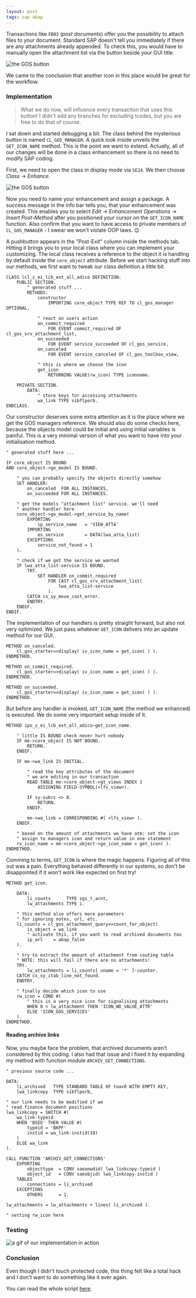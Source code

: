 ```yaml
---
layout: post
tags: sap abap
---
```


Transactions like `FB03` (*post documents*) offer you the possibility to attach files to your document. 
Standard SAP doesn't tell you immediately if there are any attachments already appended. To check this, you would have to manually open the attachment list via the button beside your GUI title. 

![the GOS button](/img/assets/gos_button_empty.jpg)

We came to the conclusion that another icon in this place would be great for the workflow.

### Implementation

> What we do now, will influence every transaction that uses this button! I didn't add any branches for excluding tcodes, but you are free to do that of course.

I sat down and started debugging a bit. The class behind the mysterious button is named `CL_GOS_MANAGER`. A quick look inside
unveils the `GET_ICON_NAME` method. This is the point we want to extend. Actually, all of our changes will be done in a class enhancement so there is no need to modify SAP coding.

First, we need to open the class in display mode via `SE24`. We then choose *Class* -> *Enhance*.

![the GOS button](/img/assets/gos_enhance_class.jpg)

Now you need to name your enhancement and assign a package. A success message in the info bar tells you, that your enhancement was created. This enables you to select *Edit* -> *Enhancement Operations* -> *Insert Post-Method* after you positioned your cursor on the `GET_ICON_NAME` function. Also confirm that you want to have access to private members of `CL_GOS_MANAGER` - I swear we won't violate OOP laws. 😉

A pushbutton appears in the "Post-Exit" column inside the methods tab. Hitting it brings you to your local class where you can implement your customizing. The local class receives a reference to the object it is handling by default inside the `core_object` attribute. Before we start hacking stuff into our methods, we first want to tweak our class definition a little bit.

``` abap
CLASS lcl_z_ei_lcb_ext_all_adico DEFINITION.
    PUBLIC SECTION.
        " generated stuff ...
        METHODS:
            constructor 
                IMPORTING core_object TYPE REF TO cl_gos_manager OPTIONAL,
            
            " react on users action
            on_commit_required 
                FOR EVENT commit_required OF cl_gos_srv_attachment_list,
            on_succeeded 
                FOR EVENT service_succeeded OF cl_gos_service,
            on_canceled 
                FOR EVENT service_canceled OF cl_gos_toolbox_view,
            
            " this is where we choose the icon
            get_icon
                RETURNING VALUE(rw_icon) TYPE iconname.

    PRIVATE SECTION.
        DATA:
            " store keys for accessing attachments
            wa_link TYPE sibflporb.
ENDCLASS.
```

Our constructor deserves some extra attention as it is the place where we get the GOS managers reference. We should also do some checks here, 
because the objects model could be initial and using initial variables is painful. This is a very minimal version of what you want to 
have into your initialisation method.

``` abap
" generated stuff here ...

IF core_object IS BOUND
AND core_object->go_model IS BOUND.
    
    " you can probably specify the objects directly somehow
    SET HANDLER:
        on_canceled  FOR ALL INSTANCES,
        on_succeeded FOR ALL INSTANCES.
    
    " get the models "attachment list" service. we'll need 
    " another handler here
    core_object->go_model->get_service_by_name(
        EXPORTING
            ip_service_name   = 'VIEW_ATTA'
        IMPORTING
            es_service        = DATA(lwa_atta_list)
        EXCEPTIONS
            service_not_found = 1
    ).
    
    " check if we got the service we wanted
    IF lwa_atta_list-service IS BOUND.
        TRY.
            SET HANDLER on_commit_required 
                FOR CAST cl_gos_srv_attachment_list( 
                    lwa_atta_list-service
                ).
        CATCH cx_sy_move_cast_error.
        ENDTRY.
    ENDIF.
ENDIF.
```

The implementation of our handlers is pretty straight forward, but also not very optimized. We just pass whatever `GET_ICON` delivers into an update method for our GUI.

``` abap
METHOD on_canceled.
    cl_gos_starter=>display( iv_icon_name = get_icon( ) ).
ENDMETHOD.
  
METHOD on_commit_required.
    cl_gos_starter=>display( iv_icon_name = get_icon( ) ).
ENDMETHOD.

METHOD on_succeeded.
    cl_gos_starter=>display( iv_icon_name = get_icon( ) ).
ENDMETHOD.
```

But before any handler is invoked, `GET_ICON_NAME` (the method we enhanced) is executed. We do some very important setup inside of it.  

``` abap
METHOD ipo_z_ei_lcb_ext_all_adico~get_icon_name.
    
    " little IS BOUND check never hurt nobody
    IF me->core_object IS NOT BOUND.
        RETURN.
    ENDIF.
    
    IF me->wa_link IS INITIAL.
        
        " read the key attributes of the document 
        " we are editing in our transaction
        READ TABLE me->core_object->gt_views INDEX 1
            ASSIGNING FIELD-SYMBOL(<lfs_view>).
            
        IF sy-subrc <> 0.
            RETURN.
        ENDIF.
    
        me->wa_link = CORRESPONDING #( <lfs_view> ).
    ENDIF.
    
    " based on the amount of attachments we have atm: set the icon
    " assign to managers icon and return value in one statement
    rv_icon_name = me->core_object->go_icon_name = get_icon( ).
ENDMETHOD.
```

Comming to terms, `GET_ICON` is where the magic happens. Figuring all of this out was a pain. Everything behaved differently in our systems, so don't be disappointed if it won't work like expected on first try!

``` abap
METHOD get_icon.
    
    DATA:
        li_counts      TYPE sgs_t_acnt,
        lw_attachments TYPE i.
    
    " this method also offers more parameters 
    " for ignoring notes, url, etc.
    li_counts = cl_gos_attachment_query=>count_for_object(
        is_object = wa_link
        " activate this, if you want to read archived documents too
        ip_arl    = abap_false
    ).
    
    " try to extract the amount of attachment from couting table
    " NOTE: this will fail if there are no attachments!
    TRY.
        lw_attachments = li_counts[ uname = '*' ]-counter.
    CATCH cx_sy_itab_line_not_found.
    ENDTRY.
    
    " finally decide which icon to use
    rw_icon = COND #(
        " this is a very nice icon for signalising attachments
        WHEN 0 < lw_attachment THEN 'ICON_WD_VALUE_ATTR'
        ELSE 'ICON_GOS_SERVICES'
    ).
ENDMETHOD.
```

#### Reading archive links

Now, you maybe face the problem, that archived documents aren't considered by this coding. I also had that issue and I fixed it by expanding my method with function module `ARCHIV_GET_CONNECTIONS`.

``` abap
" previous source code ...

DATA:
    li_archived   TYPE STANDARD TABLE OF toav0 WITH EMPTY KEY,
    lwa_linkcopy  TYPE sibflporb,
    
" our link needs to be modified if we 
" read finance document positions
lwa_linkcopy = SWITCH #(
    wa_link-typeid
    WHEN 'BSEG' THEN VALUE #(
        typeid = 'BKPF'
        instid = wa_link-instid(18)
    )
    ELSE wa_link
).

CALL FUNCTION 'ARCHIV_GET_CONNECTIONS'
    EXPORTING
        objecttype  = CONV saeanwdid( lwa_linkcopy-typeid )
        object_id   = CONV saeobjid( lwa_linkcopy-instid )
    TABLES
        connections = li_archived
    EXCEPTIONS
        OTHERS      = 1.

lw_attachments = lw_attachments + lines( li_archived ).

" setting rw_icon here
```

### Testing

![a gif of our implementation in action](/img/assets/gos_in_action.gif)

### Conclusion

Even though I didn't touch protected code, this thing felt like a total hack and I don't want to do something like it ever again. 

You can read the whole script [here](/extra/gos-icon-enhancement.html).
